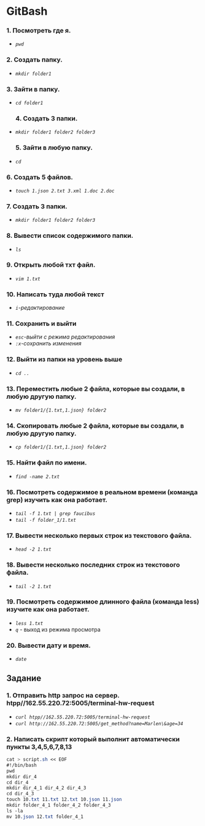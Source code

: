 # GitBash
 ### __1. Посмотреть где я.__ 
 - *`pwd`*   
 ### __2. Создать папку.__ 
 - *`mkdir folder1`*
  ### __3. Зайти в папку.__ 
 - *`cd folder1`*
   ### __4. Создать 3 папки.__ 
 - *`mkdir folder1 folder2 folder3`*
   ### __5. Зайти в любую папку.__ 
 - *`cd`*
  ### __6. Создать 5 файлов.__ 
 - *`touch 1.json 2.txt 3.xml 1.doc 2.doc`*
 ### __7. Создать 3 папки.__ 
  - *`mkdir folder1 folder2 folder3`*
 ### __8. Вывести список содержимого папки.__ 
 - *`ls`*
  ### __9. Открыть любой тхт файл.__ 
 - *`vim 1.txt`*
 ### __10. Написать туда любой текст__ 
 - *`i`-редактирование*
  ### __11. Сохранить и выйти__ 
 - *`esc`-выйти с режима редактирования*
  - *`:x`-сохранить изменения*
 ### __12. Выйти из папки на уровень выше__ 
 - *`cd ..`*
 ### __13. Переместить любые 2 файла, которые вы создали, в любую другую папку.__ 
 - *`mv folder1/{1.txt,1.json} folder2`*
 ### __14. Скопировать любые 2 файла, которые вы создали, в любую другую папку.__ 
 - *`cp folder1/{1.txt,1.json} folder2`*
 ### __15. Найти файл по имени.__ 
 - *`find -name 2.txt`*
 ### __16. Посмотреть содержимое в реальном времени (команда grep) изучить как она работает.__ 
  - *`tail -f 1.txt | grep faucibus`*
   - *`tail -f folder_1/1.txt`* 
### __17. Вывести несколько первых строк из текстового файла.__ 
   - *`head -2 1.txt`*
### __18. Вывести несколько последних строк из текстового файла.__ 
 - *`tail -2 1.txt`* 
### __19. Посмотреть содержимое длинного файла (команда less) изучите как она работает.__ 
 - *`less 1.txt`* 
 - *`q`* - выход из режима просмотра 
 
### __20. Вывести дату и время.__ 
 - *`date`*

## Задание
### __1. Отправить http запрос на сервер. htpp//162.55.220.72:5005/terminal-hw-request__
 - *`curl htpp//162.55.220.72:5005/terminal-hw-request`*
  - *`curl http://162.55.220.72:5005/get_method?name=Marlen\&age=34`*
### __2. Написать скрипт который выполнит автоматически пункты 3,4,5,6,7,8,13__
 ```css
cat > script.sh << EOF
#!/bin/bash
pwd
mkdir dir_4
cd dir_4
mkdir dir_4_1 dir_4_2 dir_4_3
cd dir_4_3
touch 10.txt 11.txt 12.txt 10.json 11.json
mkdir folder_4_1 folder_4_2 folder_4_3
ls -la
mv 10.json 12.txt folder_4_1
```



